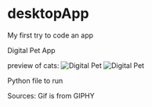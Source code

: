 # desktopApp
My first try to code an app

Digital Pet App

preview of cats:
![Digital Pet](cat_is_chillin.gif)
![Digital Pet](cat_sleeps.gif)


Python file to run

Sources:
Gif is from GIPHY
